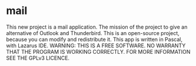 # mail
This new project is a mail application. The mission of the project to give an alternative of Outlook and
Thunderbird. This is an open-source project, because you can modify and redistribute it. 
This app is written in Pascal, with Lazarus IDE.
WARNING:
THIS IS A FREE SOFTWARE. NO WARRANTY THAT THE PROGRAM IS WORKING CORRECTLY.
FOR MORE INFORMATION SEE THE GPLv3 LICENCE.
